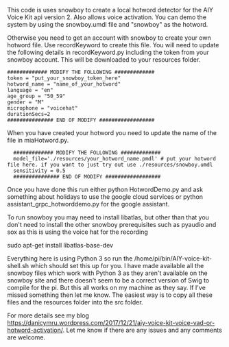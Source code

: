 This code is uses snowboy to create a local hotword detector for the AIY Voice Kit api version 2. Also allows voice activation. You can demo the system by using the snowboy.umdl file and "snowboy" as the hotword. 

Otherwise you need to get an account with snowboy to create your own hotword file. Use recordKeyword to create this file. You will need to update the following details in recordKeyword.py including the token from your snowboy account. This will be downloaded to your resources folder.

    ############# MODIFY THE FOLLOWING #############
    token = "put_your_snowboy_token_here"
    hotword_name = "name_of_your_hotword"
    language = "en"
    age_group = "50_59"
    gender = "M"
    microphone = "voicehat"
    durationSecs=2
    ############### END OF MODIFY ##################

When you have created your hotword you need to update the name of the file in miaHotword.py.

      ############# MODIFY THE FOLLOWING #############
      model_file='./resources/your_hotword_name.pmdl' # put your hotword file here. if you want to just try out use ./resources/snowboy.umdl
      sensitivity = 0.5
      ############### END OF MODIFY ##################

Once you have done this run either python HotwordDemo.py and ask something about holidays to use the google cloud services or python assistant_grpc_hotworddemo.py for the google assistant.

To run snowboy you may need to install libatlas, but other than that you don't need to install the other snowboy prerequisites such as pyaudio and sox as this is using the voice hat for the recording

sudo apt-get install libatlas-base-dev

Everything here is using Python 3 so run the /home/pi/bin/AIY-voice-kit-shell.sh which should set this up for you. I have made available all the snowboy files which work with Python 3 as they aren't available on the snowboy site and there doesn't seem to be a correct version of Swig to compile for the pi. But this all works on my machine as they say. If I've missed something then let me know. The easiest way is to copy all these files and the resources folder into the src folder.

For more details see my blog https://danicymru.wordpress.com/2017/12/21/aiy-voice-kit-voice-vad-or-hotword-activation/. Let me know if there are any issues and any comments are welcome.